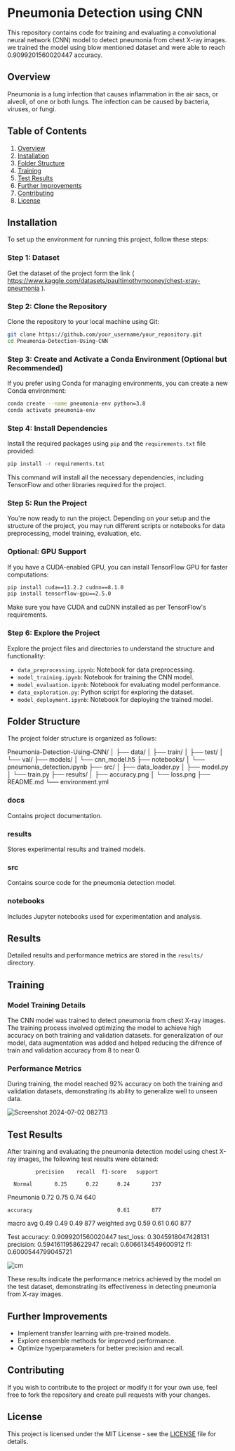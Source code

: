 # Pneumonia Detection using CNN

This repository contains code for training and evaluating a convolutional neural network (CNN) model to detect pneumonia from chest X-ray images. we trained the model using blow mentioned dataset and were able to reach 0.9099201560020447 accuracy.

## Overview

Pneumonia is a lung infection that causes inflammation in the air sacs, or alveoli, of one or both lungs. The infection can be caused by bacteria, viruses, or fungi.

## Table of Contents

1. [Overview](#overview)
2. [Installation](#installation)
3. [Folder Structure](#folder-structure)
4. [Training](#training)
5. [Test Results](#test-results)
6. [Further Improvements](#further-improvements)
7. [Contributing](#contributing)
9. [License](#license)

## Installation

To set up the environment for running this project, follow these steps:

### Step 1: Dataset
Get the dataset of the project form the link ( https://www.kaggle.com/datasets/paultimothymooney/chest-xray-pneumonia ).

### Step 2: Clone the Repository

Clone the repository to your local machine using Git:
```bash
git clone https://github.com/your_username/your_repository.git
cd Pneumonia-Detection-Using-CNN
```

### Step 3: Create and Activate a Conda Environment (Optional but Recommended)

If you prefer using Conda for managing environments, you can create a new Conda environment:
```bash
conda create --name pneumonia-env python=3.8
conda activate pneumonia-env
```

### Step 4: Install Dependencies

Install the required packages using `pip` and the `requirements.txt` file provided:
```bash
pip install -r requirements.txt
```

This command will install all the necessary dependencies, including TensorFlow and other libraries required for the project.

### Step 5: Run the Project

You're now ready to run the project. Depending on your setup and the structure of the project, you may run different scripts or notebooks for data preprocessing, model training, evaluation, etc.

### Optional: GPU Support

If you have a CUDA-enabled GPU, you can install TensorFlow GPU for faster computations:
```bash
pip install cuda==11.2.2 cudnn==8.1.0
pip install tensorflow-gpu==2.5.0
```

Make sure you have CUDA and cuDNN installed as per TensorFlow's requirements.

### Step 6: Explore the Project

Explore the project files and directories to understand the structure and functionality:

- `data_preprocessing.ipynb`: Notebook for data preprocessing.
- `model_training.ipynb`: Notebook for training the CNN model.
- `model_evaluation.ipynb`: Notebook for evaluating model performance.
- `data_exploration.py`: Python script for exploring the dataset.
- `model_deployment.ipynb`: Notebook for deploying the trained model.


## Folder Structure

The project folder structure is organized as follows:

Pneumonia-Detection-Using-CNN/
│
├── data/
│   ├── train/
│   ├── test/
│   └── val/
├── models/
│   └── cnn_model.h5
├── notebooks/
│   └── pneumonia_detection.ipynb
├── src/
│   ├── data_loader.py
│   ├── model.py
│   └── train.py
├── results/
│   ├── accuracy.png
│   └── loss.png
├── README.md
└── environment.yml

### docs
Contains project documentation.

### results
Stores experimental results and trained models.

### src
Contains source code for the pneumonia detection model.

### notebooks
Includes Jupyter notebooks used for experimentation and analysis.

## Results

Detailed results and performance metrics are stored in the `results/` directory.



## Training

### Model Training Details

The CNN model was trained to detect pneumonia from chest X-ray images. The training process involved optimizing the model to achieve high accuracy on both training and validation datasets. for generalization of our model, data augmentation was added and helped reducing the difrence of train and validation accuracy from 8 to near 0.



### Performance Metrics

During training, the model reached 92% accuracy on both the training and validation datasets, demonstrating its ability to generalize well to unseen data. 

![Screenshot 2024-07-02 082713](https://github.com/sadegh15khedry/Pneumonia-Detection-Using-CNN/assets/90490848/adc989e2-bacf-4940-b4a0-2b9ae7e26151)


## Test Results

After training and evaluating the pneumonia detection model using chest X-ray images, the following test results were obtained:

             precision    recall  f1-score   support

      Normal       0.25      0.22      0.24       237
   Pneumonia       0.72      0.75      0.74       640

    accuracy                           0.61       877
   macro avg       0.49      0.49      0.49       877
weighted avg       0.59      0.61      0.60       877


Test accuracy: 0.9099201560020447   test_loss: 0.3045918047428131
precision: 0.5941611958622947   recall: 0.6066134549600912
f1: 0.6000544799045721

![cm](https://github.com/sadegh15khedry/Pneumonia-Detection-Using-CNN/assets/90490848/25c3a822-f907-4fdf-b5c8-20abdf44f206)

These results indicate the performance metrics achieved by the model on the test dataset, demonstrating its effectiveness in detecting pneumonia from X-ray images.

## Further Improvements
- Implement transfer learning with pre-trained models.
- Explore ensemble methods for improved performance.
- Optimize hyperparameters for better precision and recall.




## Contributing

If you wish to contribute to the project or modify it for your own use, feel free to fork the repository and create pull requests with your changes.


## License

This project is licensed under the MIT License - see the [LICENSE](LICENSE) file for details.
